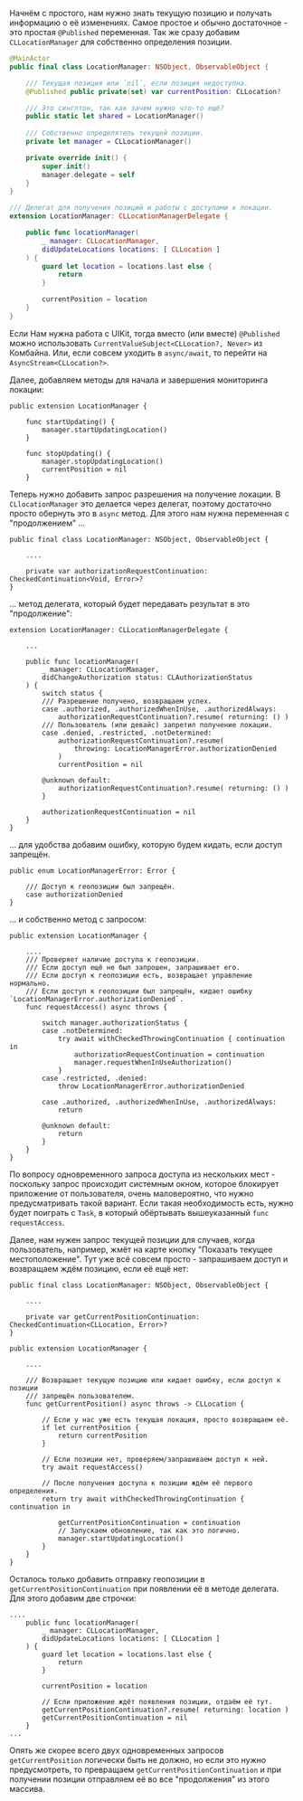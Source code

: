 
Начнём с простого, нам нужно знать текущую позицию и получать информацию о её изменениях. Самое простое и обычно достаточное - это простая `@Published` переменная. Так же сразу добавим `CLLocationManager` для собственно определения позиции.

```swift
@MainActor
public final class LocationManager: NSObject, ObservableObject {

	/// Текущая позиция или `nil`, если позиция недоступна.
	@Published public private(set) var currentPosition: CLLocation?

	/// Это синглтон, так как зачем нужно что-то ещё?
	public static let shared = LocationManager()
    
    /// Собственно определятель текущей позиции.
   	private let manager = CLLocationManager()

	private override init() {
		super.init()
        manager.delegate = self
    }
}

/// Делегат для получения позиций и работы с доступами к локации.
extension LocationManager: CLLocationManagerDelegate {

	public func locationManager(
		_ manager: CLLocationManager,
		didUpdateLocations locations: [ CLLocation ]
	) {
		guard let location = locations.last else {
			return
		}

		currentPosition = location
	}
}
```

Если Нам нужна работа с UIKit, тогда вместо (или вместе) `@Published` можно использовать `CurrentValueSubject<CLLocation?, Never>` из Комбайна. Или, если совсем уходить в `async/await`, то перейти на `AsyncStream<CLLocation?>`.

Далее, добавляем методы для начала и завершения мониторинга локации:
```
public extension LocationManager {

	func startUpdating() {
		manager.startUpdatingLocation()
	}

	func stopUpdating() {
		manager.stopUpdatingLocation()
		currentPosition = nil
	}
```

Теперь нужно добавить запрос разрешения на получение локации. В `CLlocationManager` это делается через делегат, поэтому достаточно просто обернуть это в `async` метод. Для этого нам нужна переменная с "продолжением" ...
```
public final class LocationManager: NSObject, ObservableObject {

	....
    
   	private var authorizationRequestContinuation: CheckedContinuation<Void, Error>?
}
```

... метод делегата, который будет передавать результат в это "продолжение":

```
extension LocationManager: CLLocationManagerDelegate {

	...

	public func locationManager(
		_ manager: CLLocationManager,
		didChangeAuthorization status: CLAuthorizationStatus
	) {
		switch status {
        /// Разрешение получено, возвращаем успех.
		case .authorized, .authorizedWhenInUse, .authorizedAlways:
			authorizationRequestContinuation?.resume( returning: () )
        /// Пользователь (или девайс) запретил получение локации.
		case .denied, .restricted, .notDetermined:
			authorizationRequestContinuation?.resume(
				throwing: LocationManagerError.authorizationDenied
			)
			currentPosition = nil

		@unknown default:
			authorizationRequestContinuation?.resume( returning: () )
		}

		authorizationRequestContinuation = nil
	}
}
```

... для удобства добавим ошибку, которую будем кидать, если доступ запрещён.

```
public enum LocationManagerError: Error {

	/// Доступ к геопозиции был запрещён.
	case authorizationDenied
}
```

... и собственно метод с запросом:

```
public extension LocationManager {

	....
	/// Проверяет наличие доступа к геопозиции.
    /// Если доступ ещё не был запрошен, запрашивает его.
    /// Если доступ к геопозиции есть, возвращает управление нормально.
    /// Если доступ к геопозиции был запрещён, кидает ошибку `LocationManagerError.authorizationDenied`.
	func requestAccess() async throws {

		switch manager.authorizationStatus {
		case .notDetermined:
			try await withCheckedThrowingContinuation { continuation in
				authorizationRequestContinuation = continuation
				manager.requestWhenInUseAuthorization()
			}
		case .restricted, .denied:
			throw LocationManagerError.authorizationDenied

		case .authorized, .authorizedWhenInUse, .authorizedAlways:
			return

		@unknown default:
			return
		}
	}
}
```

По вопросу одновременного запроса доступа из нескольких мест - поскольку запрос происходит системным окном, которое блокирует приложение от пользователя, очень маловероятно, что нужно предусматривать такой вариант. Если такая необходимость есть, нужно будет поиграть с `Task`, в который обёртывать вышеуказанный `func requestAccess`.

Далее, нам нужен запрос текущей позиции для случаев, когда пользователь, например, жмёт на карте кнопку "Показать текущее местоположение". Тут уже всё совсем просто - запрашиваем доступ и возвращаем ждём позицию, если её ещё нет:

```
public final class LocationManager: NSObject, ObservableObject {

	....
    
	private var getCurrentPositionContinuation: CheckedContinuation<CLLocation, Error>?
}

public extension LocationManager {

	....

	/// Возвращает текущую позицию или кидает ошибку, если доступ к позиции
    /// запрещён пользователем.
	func getCurrentPosition() async throws -> CLLocation {

		// Если у нас уже есть текущая локация, просто возвращаем её.
		if let currentPosition {
			return currentPosition
		}

		// Если позиции нет, проверяем/запрашиваем доступ к ней.
		try await requestAccess()

		// После получения доступа к позиции ждём её первого определения.
		return try await withCheckedThrowingContinuation { continuation in

			getCurrentPositionContinuation = continuation
            // Запускаем обновление, так как это логично.
			manager.startUpdatingLocation()
		}
	}
}
```

Осталось только добавить отправку геопозиции в `getCurrentPositionContinuation` при появлении её в методе делегата. Для этого добавим две строчки:

```
....
	public func locationManager(
		_ manager: CLLocationManager,
		didUpdateLocations locations: [ CLLocation ]
	) {
		guard let location = locations.last else {
			return
		}

		currentPosition = location
        
        // Если приложение ждёт появления позиции, отдаём её тут.
		getCurrentPositionContinuation?.resume( returning: location )
		getCurrentPositionContinuation = nil
	}
...
```

Опять же скорее всего двух одновременных запросов `getCurrentPosition` логически быть не должно, но если это нужно предусмотреть, то превращаем `getCurrentPositionContinuation` и при получении позиции отправляем её во все "продолжения" из этого массива.


